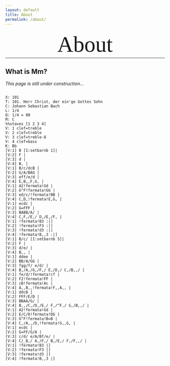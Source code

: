 ```yaml
---
layout: default
title: About
permalink: /about/
---
```


<h1 style="font-size: 70px; line-height: 85px; font-family: Cinzel; font-weight: normal; text-align: center; margin: 0;">About</h1>
<hr style="margin: auto">

## What is Mm?

_This page is still under construction..._

<div class="music-card" style="width: 80%;">
	<div id="sheet-cooley">
		<code>
<!-- -->X: 101
<!-- -->T: 101. Herr Christ, der ein'ge Gottes Sohn
<!-- -->C: Johann Sebastian Bach
<!-- -->L: 1/4
<!-- -->Q: 1/4 = 80
<!-- -->M: C
<!-- -->%%staves [1 2 3 4]
<!-- -->V: 1 clef=treble
<!-- -->V: 2 clef=treble
<!-- -->V: 3 clef=treble-8
<!-- -->V: 4 clef=bass
<!-- -->K: Bb
<!-- -->[V:1] B [I:setbarnb 1]| 
<!-- -->[V:2] F | 
<!-- -->[V:3] d | 
<!-- -->[V:4] B, | 
<!-- -->[V:1] B/c/dcB | 
<!-- -->[V:2] G/A/BAG | 
<!-- -->[V:3] eff/e/d | 
<!-- -->[V:4] E,B,,F,G, | 
<!-- -->[V:1] A2!fermata!Gd | 
<!-- -->[V:2] G^F!fermata!GG | 
<!-- -->[V:3] ed/c/!fermata!BB | 
<!-- -->[V:4] C,D,!fermata!E,G, | 
<!-- -->[V:1] ecdc | 
<!-- -->[V:2] G=FFF | 
<!-- -->[V:3] BABB/A/ | 
<!-- -->[V:4] C,F,/E,/ D,/E,/F, | 
<!-- -->[V:1] !fermata!B3 :|]  
<!-- -->[V:2] !fermata!F3 :|]  
<!-- -->[V:3] !fermata!d3 :|]  
<!-- -->[V:4] !fermata!B,,3 :|]  
<!-- -->[V:1] B/c/ [I:setbarnb 5]| 
<!-- -->[V:2] F | 
<!-- -->[V:3] d/e/ | 
<!-- -->[V:4] B,, | 
<!-- -->[V:1] ddee | 
<!-- -->[V:2] BB/A/GG | 
<!-- -->[V:3] fgg/f/ e/d/ | 
<!-- -->[V:4] B,/A,/G,/F,/ E,/D,/ C,/B,,/ | 
<!-- -->[V:1] fe/d/!fermata!cf | 
<!-- -->[V:2] F2!fermata!FF | 
<!-- -->[V:3] cB!fermata!Ac | 
<!-- -->[V:4] A,,B,,!fermata!F,,A,, | 
<!-- -->[V:1] ddcB | 
<!-- -->[V:2] FFF/E/D | 
<!-- -->[V:3] BBAA/G/ | 
<!-- -->[V:4] B,,/C,/D,/E,/ F,/^F,/ G,/B,,/ | 
<!-- -->[V:1] A2!fermata!Gd | 
<!-- -->[V:2] E/C/D!fermata!DG | 
<!-- -->[V:3] G^F!fermata!B=B | 
<!-- -->[V:4] C,/A,,/D,!fermata!G,,G, | 
<!-- -->[V:1] ecdc | 
<!-- -->[V:2] G=FF/G/A | 
<!-- -->[V:3] c/d/ e/A/Bf/e/ | 
<!-- -->[V:4] C/_B,/ A,/F,/ B,/E,/ F,/F,,/ | 
<!-- -->[V:1] !fermata!B3 |]  
<!-- -->[V:2] !fermata!F3 |]  
<!-- -->[V:3] !fermata!d3 |]  
<!-- -->[V:4] !fermata!B,,3 |]
     	</code>
	</div>
	<div id="audio-cooley"></div>
</div>

